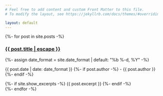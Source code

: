 ```yaml
---
# Feel free to add content and custom Front Matter to this file.
# To modify the layout, see https://jekyllrb.com/docs/themes/#overriding-theme-defaults

layout: default
---
```


<div class="posts">
  {%- for post in site.posts -%}
      <div class="post">
        <h3 class="post-title">
          <a class="post-link" href="{{ post.url | relative_url }}">
            {{ post.title | escape }}
          </a>
        </h3>
        {%- assign date_format = site.date_format | default: "%b %-d, %Y" -%}
        <p class="post-meta">
          <time class="post-date" datetime="{{ post.date | date_to_xmlschema }}">
            {{ post.date | date: date_format }}
          </time>
          {%- if post.author -%} - <span class="post-author">{{ post.author }}</span>{%- endif -%}
        </p>
        {%- if site.show_excerpts -%}
          {{ post.excerpt }}
        {%- endif -%}
      </div>
  {%- endfor -%}
</div>